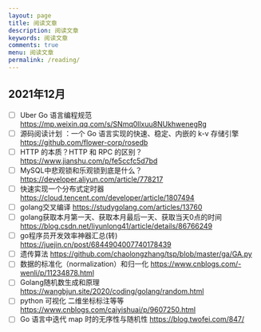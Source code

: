 ```yaml
---
layout: page
title: 阅读文章
description: 阅读文章
keywords: 阅读文章
comments: true
menu: 阅读文章
permalink: /reading/
---
```




## 2021年12月
- [ ] Uber Go 语言编程规范  https://mp.weixin.qq.com/s/SNmq0llxuu8NUkhwenegRg
- [ ] 源码阅读计划 ：一个 Go 语言实现的快速、稳定、内嵌的 k-v 存储引擎 https://github.com/flower-corp/rosedb
- [ ] HTTP 的本质？HTTP 和 RPC 的区别？ https://www.jianshu.com/p/fe5ccfc5d7bd
- [ ] MySQL中悲观锁和乐观锁到底是什么？ https://developer.aliyun.com/article/778217
- [ ] 快速实现一个分布式定时器 https://cloud.tencent.com/developer/article/1807494
- [ ] golang交叉编译 https://studygolang.com/articles/13760
- [ ] golang获取本月第一天、获取本月最后一天、获取当天0点的时间 https://blog.csdn.net/liyunlong41/article/details/86766249
- [ ] go程序员开发效率神器汇总(转) https://juejin.cn/post/6844904007740178439
- [ ] 遗传算法 https://github.com/chaolongzhang/tsp/blob/master/ga/GA.py
- [ ] 数据的标准化（normalization）和归一化 https://www.cnblogs.com/-wenli/p/11234878.html
- [ ] Golang随机数生成和原理 https://wangbjun.site/2020/coding/golang/random.html
- [ ] python 可视化 二维坐标标注等等 https://www.cnblogs.com/caiyishuai/p/9607250.html
- [ ]  Go 语言中迭代 map 时的无序性与随机性 https://blog.twofei.com/847/